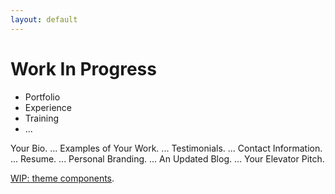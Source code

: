 ```yaml
---
layout: default
---
```


# Work In Progress

- Portfolio
- Experience
- Training
- ...

Your Bio. ...
Examples of Your Work. ...
Testimonials. ...
Contact Information. ...
Resume. ...
Personal Branding. ...
An Updated Blog. ...
Your Elevator Pitch.


[WIP: theme components](./demo.html).